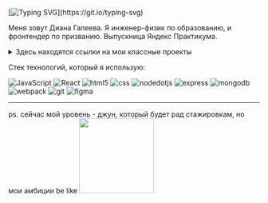 [![Typing SVG](https://readme-typing-svg.demolab.com?font=Fira+Code&pause=1000&color=2BAAC8&random=false&width=435&lines=Hello%2C+world!)](https://git.io/typing-svg)

Меня зовут Диана Галеева. Я инженер-физик по образованию, и фронтендер по призванию. Выпускница Яндекс Практикума. 

<details>
<summary>
  Здесь находятся ссылки на мои классные проекты 
</summary>



* [**Дипломный проект Movies Scout**](https://github.com/Dazamova/movies-explorer-frontend "Ссылка на репозиторий") - сайт, на котором авторизованный пользователь может находить и сохранять понравившиеся фильмы и короткометражки, редактировать свои данные. + созданы БД пользователей и БД фильмов, сохраненных пользователем.  
  
* [**Проект Mesto (React)**](https://github.com/Dazamova/react-mesto-api-full-gha "Ссылка на репозиторий") - сайт, на котором авторизованный пользователь может добавлять карточки разных мест, а также ставить лайки карточкам других пользователей и редактировать свои данные. + создана БД пользователей и карточек.  
  
* [**Проект Mesto**](https://github.com/Dazamova/mesto "Ссылка на репозиторий") - сайт с функционалом, аналогичным Mesto (React), но написанный на ванильном JS. Использована БД от Яндекс Практикума.  


</details>

Стек технологий, который я использую:

![JavaScript](https://img.shields.io/badge/JavaScript-2bacc8?logo=javascript&logoColor=white&style=for-the-badge)
![React](https://img.shields.io/badge/React-2bacc8?logo=react&logoColor=white&style=for-the-badge)
![html5](https://img.shields.io/badge/HTML5-2bacc8?logo=html5&logoColor=white&style=for-the-badge)
![css](https://img.shields.io/badge/CSS-2bacc8?logo=css3&logoColor=white&style=for-the-badge)
![nodedotjs](https://img.shields.io/badge/node.js-2bacc8?logo=nodedotjs&logoColor=white&style=for-the-badge)
![express](https://img.shields.io/badge/express-2bacc8?logo=express&logoColor=white&style=for-the-badge)
![mongodb](https://img.shields.io/badge/mongodb-2bacc8?logo=mongodb&logoColor=white&style=for-the-badge)
![webpack](https://img.shields.io/badge/webpack-2bacc8?logo=webpack&logoColor=white&style=for-the-badge)
![git](https://img.shields.io/badge/git-2bacc8?logo=git&logoColor=white&style=for-the-badge)
![figma](https://img.shields.io/badge/figma-2bacc8?logo=figma&logoColor=white&style=for-the-badge)

  
***
ps. сейчас мой уровень - джун, который будет рад стажировкам, но мои амбиции be like
<img src="https://sun9-30.userapi.com/impg/8ZRb8-Z4X9g_ZFLWi5ZqluZFnQvpY91RCrOStw/YjKW1cPTEUA.jpg?size=1096x412&quality=95&sign=2ec8041508dfe103a795b1d473072802&type=album" height=150px/>
